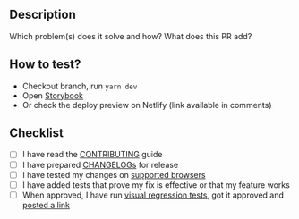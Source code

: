 ## Description

Which problem(s) does it solve and how? What does this PR add?

<!-- https://help.github.com/en/articles/closing-issues-using-keywords -->
<!-- Uncomment line below if it closes or relates to an opened issue -->
<!-- Closes #XXX -->

## How to test?

- Checkout branch, run `yarn dev`
- Open [Storybook](http://localhost:6006)
- Or check the deploy preview on Netlify (link available in comments)

## Checklist

- [ ] I have read the [CONTRIBUTING](https://github.com/lightspeed/flame/blob/master/.github/CONTRIBUTING.md) guide
- [ ] I have prepared [CHANGELOGs](https://github.com/lightspeed/flame/blob/master/.github/CONTRIBUTING.md#git-workflow) for release
- [ ] I have tested my changes on [supported browsers](https://browserl.ist/?q=%3E0.25%25%2C+not+op_mini+all%2C+not+ie+%3C%3D+11)
- [ ] I have added tests that prove my fix is effective or that my feature works
- [ ] When approved, I have run [visual regression tests](https://github.com/lightspeed/flame/blob/master/.github/CONTRIBUTING.md#running-visual-regression-tests), got it approved and [posted a link](https://percy.io/Lightspeed/flame)
